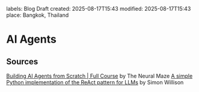 labels: Blog
        Draft
created: 2025-08-17T15:43
modified: 2025-08-17T15:43
place: Bangkok, Thailand

# AI Agents

## Sources

[Building AI Agents from Scratch | Full Course](https://www.youtube.com/watch?v=1OLrT3dEzhA]) by The Neural Maze
[A simple Python implementation of the ReAct pattern for LLMs](https://til.simonwillison.net/llms/python-react-pattern) by Simon Willison
